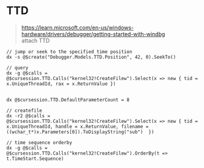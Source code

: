 # TTD
> https://learn.microsoft.com/en-us/windows-hardware/drivers/debugger/getting-started-with-windbg       
> attach TTD

```
// jump or seek to the specified time position
dx -s @$create("Debugger.Models.TTD.Position", 42, 0).SeekTo()

// query
dx -g @$calls = @$cursession.TTD.Calls("kernel32!CreateFilew").Select(x => new { tid = x.UniqueThreadId, rax = x.ReturnValue })


dx @$cursession.TTD.DefaultParameterCount = 8

// createfile
dx -r2 @$calls = @$cursession.TTD.Calls("kernel32!CreateFilew").Select(x => new { tid = x.UniqueThreadId, handle = x.ReturnValue, filename = ((wchar_t*)x.Parameters[0]).ToDisplayString("sub")  })

// time sequence orderby
dx -g @$calls = @$cursession.TTD.Calls("kernel32!CreateFilew").OrderBy(t => t.TimeStart.Sequence)
```
